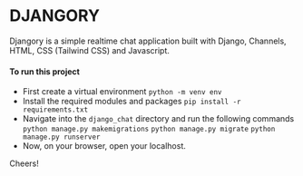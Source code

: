 # DJANGORY

Djangory is a simple realtime chat application built with Django, Channels, HTML, CSS (Tailwind CSS) and Javascript.

#### To run this project

- First create a virtual environment
  `python -m venv env`
- Install the required modules and packages
  `pip install -r requirements.txt`
- Navigate into the `django_chat` directory and run the following commands
  `python manage.py makemigrations`
  `python manage.py migrate`
  `python manage.py runserver`
- Now, on your browser, open your localhost.

Cheers!
